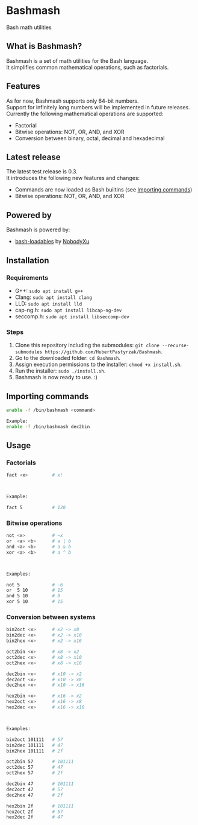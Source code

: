 # Bashmash
Bash math utilities

## What is Bashmash?
Bashmash is a set of math utilities for the Bash language.  
It simplifies common mathematical operations, such as factorials.

## Features
As for now, Bashmash supports only 64-bit numbers.  
Support for infinitely long numbers will be implemented in future releases.  
Currently the following mathematical operations are supported:
 - Factorial
 - Bitwise operations: NOT, OR, AND, and XOR
 - Conversion between binary, octal, decimal and hexadecimal

## Latest release
The latest test release is 0.3.  
It introduces the following new features and changes:
 - Commands are now loaded as Bash builtins (see [Importing commands](#importing-commands))
 - Bitwise operations: NOT, OR, AND, and XOR

## Powered by
Bashmash is powered by:
 - [bash-loadables](https://github.com/NobodyXu/bash-loadables) by [NobodyXu](https://github.com/NobodyXu)

## Installation
### Requirements
 - G++: `sudo apt install g++`
 - Clang: `sudo apt install clang`
 - LLD: `sudo apt install lld`
 - cap-ng.h: `sudo apt install libcap-ng-dev`
 - seccomp.h: `sudo apt install libseccomp-dev`

### Steps
1. Clone this repository including the submodules: `git clone --recurse-submodules https://github.com/HubertPastyrzak/Bashmash`.
2. Go to the downloaded folder: `cd Bashmash`.
3. Assign execution permissions to the installer: `chmod +x install.sh`.
4. Run the installer: `sudo ./install.sh`.
5. Bashmash is now ready to use. :)

## Importing commands
```bash
enable -f /bin/bashmash <command>

Example:
enable -f /bin/bashmash dec2bin
```

## Usage
### Factorials
```bash
fact <x>         # x!



Example:

fact 5           # 120
```

### Bitwise operations
```bash
not <x>          # ~x
or  <a> <b>      # a | b
and <a> <b>      # a & b
xor <a> <b>      # a ^ b



Examples:

not 5            # -6
or  5 10         # 15
and 5 10         # 0
xor 5 10         # 15
```

### Conversion between systems
```bash
bin2oct <x>      # x2 -> x8
bin2dec <x>      # x2 -> x10
bin2hex <x>      # x2 -> x16

oct2bin <x>      # x8 -> x2
oct2dec <x>      # x8 -> x10
oct2hex <x>      # x8 -> x16

dec2bin <x>      # x10 -> x2
dec2oct <x>      # x10 -> x8
dec2hex <x>      # x10 -> x16

hex2bin <x>      # x16 -> x2
hex2oct <x>      # x16 -> x8
hex2dec <x>      # x16 -> x10



Examples:

bin2oct 101111   # 57
bin2dec 101111   # 47
bin2hex 101111   # 2f

oct2bin 57       # 101111
oct2dec 57       # 47
oct2hex 57       # 2f

dec2bin 47       # 101111
dec2oct 47       # 57
dec2hex 47       # 2f

hex2bin 2f       # 101111
hex2oct 2f       # 57
hex2dec 2f       # 47
```

